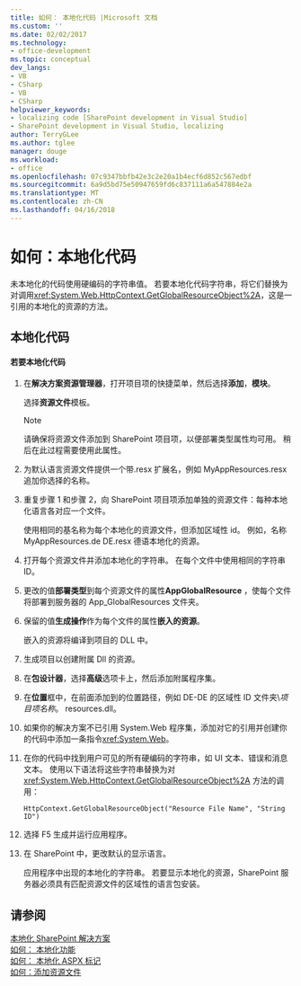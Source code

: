 ```yaml
---
title: 如何： 本地化代码 |Microsoft 文档
ms.custom: ''
ms.date: 02/02/2017
ms.technology:
- office-development
ms.topic: conceptual
dev_langs:
- VB
- CSharp
- VB
- CSharp
helpviewer_keywords:
- localizing code [SharePoint development in Visual Studio]
- SharePoint development in Visual Studio, localizing
author: TerryGLee
ms.author: tglee
manager: douge
ms.workload:
- office
ms.openlocfilehash: 07c9347bbfb42e3c2e20a1b4ecf6d852c567edbf
ms.sourcegitcommit: 6a9d5bd75e50947659fd6c837111a6a547884e2a
ms.translationtype: MT
ms.contentlocale: zh-CN
ms.lasthandoff: 04/16/2018
---
```

# <a name="how-to-localize-code"></a>如何：本地化代码
  未本地化的代码使用硬编码的字符串值。 若要本地化代码字符串，将它们替换为对调用<xref:System.Web.HttpContext.GetGlobalResourceObject%2A>，这是一引用的本地化的资源的方法。  
  
## <a name="localizing-code"></a>本地化代码  
  
#### <a name="to-localize-code"></a>若要本地化代码  
  
1.  在**解决方案资源管理器**，打开项目项的快捷菜单，然后选择**添加**，**模块**。  
  
     选择**资源文件**模板。  
  
    > [!NOTE]  
    >  请确保将资源文件添加到 SharePoint 项目项，以便部署类型属性均可用。 稍后在此过程需要使用此属性。  
  
2.  为默认语言资源文件提供一个带.resx 扩展名，例如 MyAppResources.resx 追加你选择的名称。  
  
3.  重复步骤 1 和步骤 2，向 SharePoint 项目项添加单独的资源文件：每种本地化语言各对应一个文件。  
  
     使用相同的基名称为每个本地化的资源文件，但添加区域性 id。 例如，名称 MyAppResources.de DE.resx 德语本地化的资源。  
  
4.  打开每个资源文件并添加本地化的字符串。 在每个文件中使用相同的字符串 ID。  
  
5.  更改的值**部署类型**到每个资源文件的属性**AppGlobalResource** ，使每个文件将部署到服务器的 App_GlobalResources 文件夹。  
  
6.  保留的值**生成操作**作为每个文件的属性**嵌入的资源**。  
  
     嵌入的资源将编译到项目的 DLL 中。  
  
7.  生成项目以创建附属 Dll 的资源。  
  
8.  在**包设计器**，选择**高级**选项卡上，然后添加附属程序集。  
  
9. 在**位置**框中，在前面添加到的位置路径，例如 DE-DE 的区域性 ID 文件夹\\*项目项名称*。 resources.dll。  
  
10. 如果你的解决方案不已引用 System.Web 程序集，添加对它的引用并创建你的代码中添加一条指令<xref:System.Web>。  
  
11. 在你的代码中找到用户可见的所有硬编码的字符串，如 UI 文本、错误和消息文本。 使用以下语法将这些字符串替换为对 <xref:System.Web.HttpContext.GetGlobalResourceObject%2A> 方法的调用：  
  
    ```  
    HttpContext.GetGlobalResourceObject("Resource File Name", "String ID")  
    ```  
  
12. 选择 F5 生成并运行应用程序。  
  
13. 在 SharePoint 中，更改默认的显示语言。  
  
     应用程序中出现的本地化的字符串。 若要显示本地化的资源，SharePoint 服务器必须具有匹配资源文件的区域性的语言包安装。  
  
## <a name="see-also"></a>请参阅  
 [本地化 SharePoint 解决方案](../sharepoint/localizing-sharepoint-solutions.md)   
 [如何： 本地化功能](../sharepoint/how-to-localize-a-feature.md)   
 [如何： 本地化 ASPX 标记](../sharepoint/how-to-localize-aspx-markup.md)   
 [如何：添加资源文件](../sharepoint/how-to-add-a-resource-file.md)  
  
  